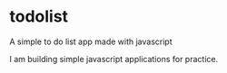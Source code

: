 # todolist
A simple to do list app made with javascript

I am building simple javascript applications for practice. 
